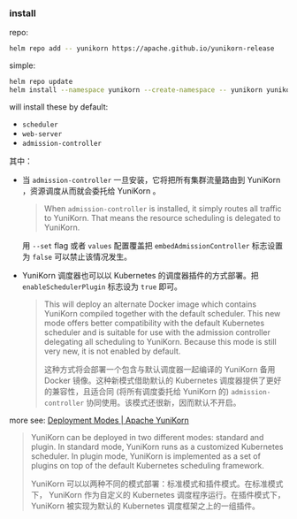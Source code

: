 
[blog-intro]: https://blog.cloudera.com/yunikorn-a-universal-resources-scheduler
[site]: https://yunikorn.apache.org

[repo-scheduler-core]: https://github.com/apache/yunikorn-core.git
[repo-scheduler-interface]: https://github.com/apache/yunikorn-scheduler-interface.git
[repo-kube-shim]: https://github.com/apache/yunikorn-k8shim.git
[repo-web-uiapp]: https://github.com/apache/yunikorn-web.git
[repo-site]: https://github.com/apache/yunikorn-site.git
[repo-release]: https://github.com/apache/yunikorn-release.git

[docs]: https://yunikorn.apache.org/docs
[docs-zh]: https://yunikorn.apache.org/zh-cn/docs

### install

repo: 

~~~ sh
helm repo add -- yunikorn https://apache.github.io/yunikorn-release
~~~

simple: 

~~~ sh
helm repo update
helm install --namespace yunikorn --create-namespace -- yunikorn yunikorn/yunikorn
~~~

will install these by default: 

- `scheduler`
- `web-server`
- `admission-controller`

其中：

- 当 `admission-controller` 一旦安装，它将把所有集群流量路由到 YuniKorn ，资源调度从而就会委托给 YuniKorn 。
  
  > When `admission-controller` is installed, it simply routes all traffic to YuniKorn. That means the resource scheduling is delegated to YuniKorn.
  > 
  
  用 `--set` flag 或者 `values` 配置覆盖把 `embedAdmissionController` 标志设置为 `false` 可以禁止该情况发生。
  
- YuniKorn 调度器也可以以 Kubernetes 的调度器插件的方式部署。把 `enableSchedulerPlugin` 标志设为 `true` 即可。
  
  > This will deploy an alternate Docker image which contains YuniKorn compiled together with the default scheduler. This new mode offers better compatibility with the default Kubernetes scheduler and is suitable for use with the admission controller delegating all scheduling to YuniKorn. Because this mode is still very new, it is not enabled by default.
  > 
  > 这种方式将会部署一个包含与默认调度器一起编译的 YuniKorn 备用 Docker 镜像。这种新模式借助默认的 Kubernetes 调度器提供了更好的兼容性，且适合同 (将所有调度委托给 YuniKorn 的) `admission-controller` 协同使用。该模式还很新，因而默认不开启。
  > 
  

more see: [Deployment Modes | Apache YuniKorn][docs-modes]

> YuniKorn can be deployed in two different modes: standard and plugin. In standard mode, YuniKorn runs as a customized Kubernetes scheduler. In plugin mode, YuniKorn is implemented as a set of plugins on top of the default Kubernetes scheduling framework.
> 
> YuniKorn 可以以两种不同的模式部署：标准模式和插件模式。在标准模式下， YuniKorn 作为自定义的 Kubernetes 调度程序运行。在插件模式下， YuniKorn 被实现为默认的 Kubernetes 调度框架之上的一组插件。 
> 

[docs-modes]: https://yunikorn.apache.org/docs/user_guide/deployment_modes

